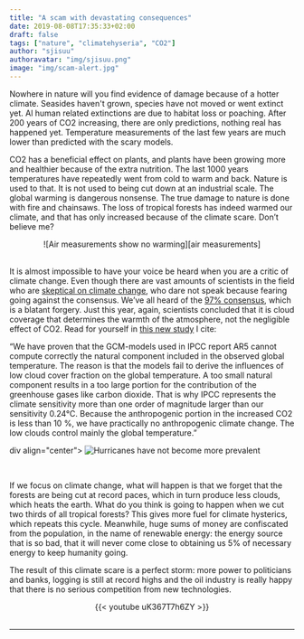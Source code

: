```yaml
---
title: "A scam with devastating consequences"
date: 2019-08-08T17:35:33+02:00
draft: false
tags: ["nature", "climatehyseria", "CO2"]
author: "sjisuu"
authoravatar: "img/sjisuu.png"
image: "img/scam-alert.jpg"
---
```


Nowhere in nature will you find evidence of damage because of a hotter climate. Seasides haven't grown, species have not moved or went extinct yet. Al human related extinctions are due to habitat loss or poaching. After 200 years of CO2 increasing, there are only predictions, nothing real has happened yet. Temperature measurements of the last few years are much lower than predicted with the scary models.

CO2 has a beneficial effect on plants, and plants have been growing more and healthier because of the extra nutrition. The last 1000 years temperatures have repeatedly went from cold to warm and back. Nature is used to that. It is not used to being cut down at an industrial scale. The global warming is dangerous nonsense. The true damage to nature is done with fire and chainsaws. The loss of tropical forests has indeed warmed our climate, and that has only increased because of the climate scare. Don’t believe me? 

<div align="center">
![Air measurements show no warming][air measurements]
</div><br>

It is almost impossible to have your voice be heard when you are a critic of climate change. Even though there are vast amounts of scientists in the field who are [skeptical on climate change], who dare not speak because fearing going against the consensus. We’ve all heard of the [97% consensus], which is a blatant forgery. Just this year, again, scientists concluded that it is cloud coverage that determines the warmth of the atmosphere, not the negligible effect of CO2. Read for yourself in [this new study] I cite:

“We have proven that the GCM-models used in IPCC report AR5 cannot compute correctly the natural component included in the observed global temperature. The reason is that the models fail to derive the influences of low cloud cover fraction on the global temperature. A too small natural component results in a too large portion for the contribution of the greenhouse gases like carbon dioxide. That is why IPCC represents the climate sensitivity more than one order of magnitude larger than our sensitivity 0.24°C. Because the anthropogenic portion in the increased CO2 is less than 10 %, we have practically no anthropogenic climate change. The low clouds control mainly the global temperature.”

div align="center">
![Hurricanes have not become more prevalent][hurricane frequencies]
</div><br>

If we focus on climate change, what will happen is that we forget that the forests are being cut at record paces, which in turn produce less clouds, which heats the earth. What do you think is going to happen when we cut two thirds of all tropical forests? This gives more fuel for climate hysterics, which repeats this cycle. Meanwhile, huge sums of money are confiscated from the population, in the name of renewable energy: the energy source that is so bad, that it will never come close to obtaining us 5% of necessary energy to keep humanity going. 

The result of this climate scare is a perfect storm: more power to politicians and banks, logging is still at record highs and the oil industry is really happy that there is no serious competition from new technologies.

<div align="center">{{< youtube uK367T7h6ZY >}}</div><br>

---
[this new study]: https://arxiv.org/pdf/1907.00165.pdf
[skeptical on climate change]: http://www.populartechnology.net/2009/10/peer-reviewed-papers-supporting.html#Preface
[97% consensus]: https://climatechangedispatch.com/wsj-the-myth-of-the-climate-change-97/
[air measurements]: ../img/air_temperature_measurements.jpg "Measurements that show that no warming has taken place"
[hurricane frequencies]: ../img/hurricane_frequencies.png "Hurricanes haven't become more prevalent either"
